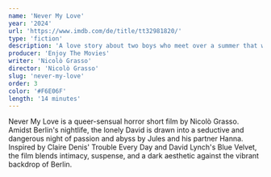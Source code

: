```yaml
---
name: 'Never My Love'
year: '2024'
url: 'https://www.imdb.com/de/title/tt32981820/'
type: 'fiction'
description: 'A love story about two boys who meet over a summer that will forever change their lives'
producer: 'Enjoy The Movies'
writer: 'Nicolò Grasso'
director: 'Nicolò Grasso'
slug: 'never-my-love'
order: 3
color: '#F6E06F'
length: '14 minutes'
---
```


<script>
  import ExternalLink from '$lib/components/Link/ExternalLink.svelte';
  import Link from '$lib/components/Link/Link.svelte';  
</script>

Never My Love is a queer-sensual horror short film by Nicolò Grasso. Amidst Berlin's nightlife, the lonely David is drawn into a seductive and dangerous night of passion and abyss by Jules and his partner Hanna. Inspired by Claire Denis' Trouble Every Day and David Lynch's Blue Velvet, the film blends intimacy, suspense, and a dark aesthetic against the vibrant backdrop of Berlin.

<!-- <div class="hidden-desktop">
<ExternalLink ariaLabel="Watch" href='https://vimeo.com/764106187'>Watch</ExternalLink>

![Movie Poster](../../assets/projects/i-was-never-really-here/iwnrh_poster.jpg)

</div> -->
